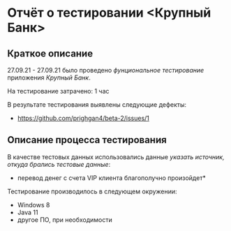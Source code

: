 # Отчёт о тестировании <Крупный Банк>

## Краткое описание

27.09.21 - 27.09.21 было проведено *фунциональное тестирование* приложения *Крупный Банк*.

На тестирование затрачено: 1 час

В результате тестирования выявлены следующие дефекты:
* https://github.com/prighgan4/beta-2/issues/1

## Описание процесса тестирования


В качестве тестовых данных использовались данные *указать источник, откуда брались тестовые данные*:
* перевод денег с счета VIP клиента благополучно произойдет* 

Тестирование производилось в следующем окружении:
* Windows 8
* Java 11
* другое ПО, при необходимости